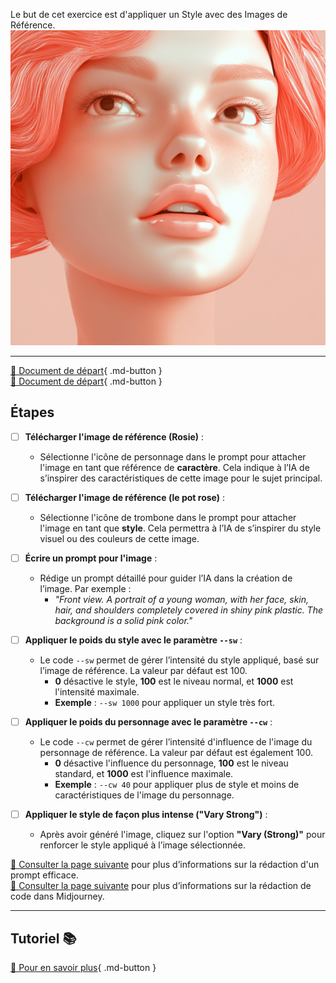 <style>.md-footer{display:none;}</style>
Le but de cet exercice est d'appliquer un Style avec des Images de Référence.
<img src="../assets/image/04_rosie_plastique.png">
***

[📁 Document de départ](../assets/image/04_pot_rose.png){ .md-button }   <br>
[📁 Document de départ](../assets/image/02_rosie.png){ .md-button }   <br>

## Étapes

- [ ] **Télécharger l'image de référence (Rosie)** :
   - Sélectionne l'icône de personnage dans le prompt pour attacher l'image en tant que référence de **caractère**. Cela indique à l’IA de s’inspirer des caractéristiques de cette image pour le sujet principal.

- [ ] **Télécharger l'image de référence (le pot rose)** :
   - Sélectionne l'icône de trombone dans le prompt pour attacher l'image en tant que **style**. Cela permettra à l’IA de s’inspirer du style visuel ou des couleurs de cette image.

- [ ] **Écrire un prompt pour l'image** :
   - Rédige un prompt détaillé pour guider l’IA dans la création de l’image. Par exemple :
     - *"Front view. A portrait of a young woman, with her face, skin, hair, and shoulders completely covered in shiny pink plastic. The background is a solid pink color."*

- [ ] **Appliquer le poids du style avec le paramètre `--sw`** :
  - Le code `--sw` permet de gérer l’intensité du style appliqué, basé sur l’image de référence. La valeur par défaut est 100. 
    - **0** désactive le style, **100** est le niveau normal, et **1000** est l'intensité maximale.
    - **Exemple** : `--sw 1000` pour appliquer un style très fort.

- [ ] **Appliquer le poids du personnage avec le paramètre `--cw`** :
  - Le code `--cw` permet de gérer l’intensité d'influence de l'image du personnage de référence. La valeur par défaut est également 100.
    - **0** désactive l'influence du personnage, **100** est le niveau standard, et **1000** est l'influence maximale.
    - **Exemple** : `--cw 40` pour appliquer plus de style et moins de caractéristiques de l'image du personnage.

- [ ] **Appliquer le style de façon plus intense ("Vary Strong")** :
   - Après avoir généré l'image, cliquez sur l'option **"Vary (Strong)"** pour renforcer le style appliqué à l’image sélectionnée.


[📖 Consulter la page suivante](../ai/prompt.md) pour plus d’informations sur la rédaction d'un prompt efficace.<br>
[📖 Consulter la page suivante](../ai/midjourney_code.md) pour plus d’informations sur la rédaction de code dans Midjourney. <br>
***

## Tutoriel 📚

[📖 Pour en savoir plus](https://uqam-my.sharepoint.com/:v:/g/personal/lavoie-pilote_francoise_uqam_ca/Ecu9NoX_fEROjM1zxQVqLFYBunRYcSSKgtZ3_plSaRe2Iw?nav=eyJyZWZlcnJhbEluZm8iOnsicmVmZXJyYWxBcHAiOiJPbmVEcml2ZUZvckJ1c2luZXNzIiwicmVmZXJyYWxBcHBQbGF0Zm9ybSI6IldlYiIsInJlZmVycmFsTW9kZSI6InZpZXciLCJyZWZlcnJhbFZpZXciOiJNeUZpbGVzTGlua0NvcHkifX0&e=cucILZ){ .md-button }   <br>

